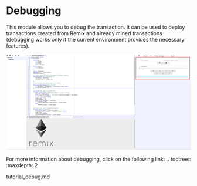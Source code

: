 Debugging
=========

This module allows you to debug the transaction. It can be used to
deploy transactions created from Remix and already mined transactions.
(debugging works only if the current environment provides the necessary
features).

![image](images/remix_debuggertab.png)

For more information about debugging, click on the following link:
.. toctree::
   :maxdepth: 2

tutorial_debug.md
